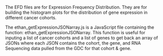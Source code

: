 The EFD files are for Expression Frequency Distribution. They are for building the histogram plots for the distribution 
of gene expression in different cancer cohorts.

The ethan_getExpressionJSONarray.js is a JavaScript file containing the function: ethan_getExpressionJSONarray. This function
is useful for inputing a list of cancer cohorts and a list of genes to get back an array of JSONs where each JSON
contains the cohort, the gene, and RNA Sequencing data pulled from the GDC for that cohort & gene.
